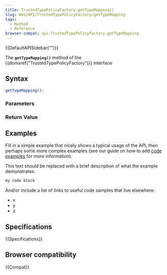 ```yaml
---
title: TrustedTypePolicyFactory.getTypeMapping()
slug: Web/API/TrustedTypePolicyFactory/getTypeMapping
tags:
  - Method
  - Reference
browser-compat: api.TrustedTypePolicyFactory.getTypeMapping
---
```

{{DefaultAPISidebar("")}}

The **`getTypeMapping()`** method of the {{domxref("TrustedTypePolicyFactory")}} interface 

## Syntax

```js
getTypeMapping();
```

### Parameters



### Return Value



## Examples

Fill in a simple example that nicely shows a typical usage of the API, then perhaps some more complex examples (see our guide on how to add [code examples](/en-US/docs/MDN/Contribute/Structures/Code_examples) for more information).

This text should be replaced with a brief description of what the example demonstrates.

```js
my code block
```

And/or include a list of links to useful code samples that live elsewhere:

*   x
*   y
*   z

## Specifications

{{Specifications}}

## Browser compatibility

{{Compat}}

